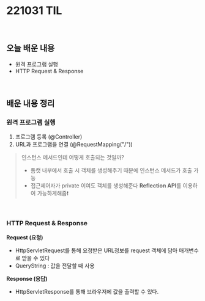 # 221031 TIL
<br/>

## 오늘 배운 내용
- 원격 프로그램 실행
- HTTP Request & Response
<br/>

## 배운 내용 정리

### 원격 프로그램 실행
1. 프로그램 등록 (@Controller)
2. URL과 프로그램을 연결 (@RequestMapping("/"))
> 인스턴스 메서드인데 어떻게 호출되는 것일까?
> - 톰캣 내부에서 호출 시 객체를 생성해주기 때문에 인스턴스 메서드가 호출 가능
> - 접근제어자가 private 이여도 객체를 생성해준다
> **Reflection API**를 이용하여 가능하게해줌❗️
<br/>

### HTTP Request & Response

**Request (요청)**
- HttpServletRequest를 통해 요청받은 URL정보를 request 객체에 담아 매개변수로 받을 수 있다
- QueryString : 값을 전달할 때 사용

**Response (응답)**
- HttpServletResponse를 통해 브라우저에 값을 출력할 수 있다.
